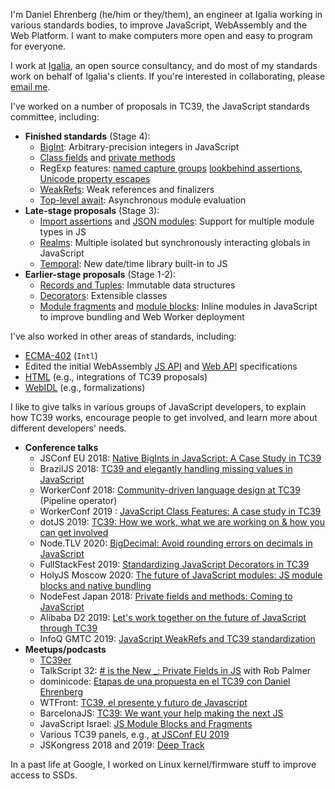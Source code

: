I'm Daniel Ehrenberg (he/him or they/them), an engineer at Igalia working in various standards bodies, to improve JavaScript, WebAssembly and the Web Platform. I want to make computers more open and easy to program for everyone.

I work at [Igalia](https://www.igalia.com/), an open source consultancy, and do most of my standards work on behalf of Igalia's clients. If you're interested in collaborating, please [email me](mailto:littledan@igalia.com).

I've worked on a number of proposals in TC39, the JavaScript standards committee, including:
- **Finished standards** (Stage 4):
  - [BigInt](https://github.com/tc39/proposal-bigint): Arbitrary-precision integers in JavaScript
  - [Class fields](https://github.com/tc39/proposal-class-fields/) and [private methods](https://github.com/tc39/proposal-private-methods)
  - RegExp features: [named capture groups](https://github.com/tc39/proposal-regexp-named-groups) [lookbehind assertions](https://github.com/tc39/proposal-regexp-lookbehind), [Unicode property escapes](https://github.com/tc39/proposal-regexp-unicode-property-escapes)
  - [WeakRefs](https://github.com/tc39/proposal-weakrefs): Weak references and finalizers
  - [Top-level await](https://github.com/tc39/proposal-top-level-await): Asynchronous module evaluation
- **Late-stage proposals** (Stage 3):
  - [Import assertions](https://github.com/tc39/proposal-import-assertions) and [JSON modules](https://github.com/tc39/proposal-json-modules): Support for multiple module types in JS
  - [Realms](https://github.com/tc39/proposal-realms/):  Multiple isolated but synchronously interacting globals in JavaScript
  - [Temporal](https://github.com/tc39/proposal-temporal/): New date/time library built-in to JS
- **Earlier-stage proposals** (Stage 1-2):
  - [Records and Tuples](https://github.com/tc39/proposal-record-tuple): Immutable data structures
  - [Decorators](https://github.com/tc39/proposal-decorators): Extensible classes
  - [Module fragments](https://github.com/tc39/proposal-module-fragments) and [module blocks](https://github.com/tc39/proposal-js-module-blocks):  Inline modules in JavaScript to improve bundling and Web Worker deployment

I've also worked in other areas of standards, including:
- [ECMA-402](https://github.com/tc39/ecma402/) (`Intl`)
- Edited the initial WebAssembly [JS API](https://www.w3.org/TR/wasm-js-api-1/) and [Web API](https://www.w3.org/TR/wasm-web-api-1/) specifications
- [HTML](https://html.spec.whatwg.org/) (e.g., integrations of TC39 proposals)
- [WebIDL](https://heycam.github.io/webidl/) (e.g., formalizations)

I like to give talks in various groups of JavaScript developers, to explain how TC39 works, encourage people to get involved, and learn more about different developers' needs.
- **Conference talks**
  - JSConf EU 2018: [Native BigInts in JavaScript: A Case Study in TC39](https://www.youtube.com/watch?v=RiU5OzMZ7z8)
  - BrazilJS 2018: [TC39 and elegantly handling missing values in JavaScript](https://www.youtube.com/watch?v=Wnughqps6i4)
  - WorkerConf 2018: [Community-driven language design at TC39](https://www.youtube.com/watch?v=KjXEdsgnO-4) (Pipeline operator)
  - WorkerConf 2019 : [JavaScript Class Features: A case study in TC39](https://www.youtube.com/watch?v=Rc2TpO7WXYc)
  - dotJS 2019: [TC39: How we work, what we are working on & how you can get involved](https://www.youtube.com/watch?v=hCenHYqE7R4)
  - Node.TLV 2020: [BigDecimal: Avoid rounding errors on decimals in JavaScript](https://www.youtube.com/watch?v=G3Q4vWf8Peo)
  - FullStackFest 2019: [Standardizing JavaScript Decorators in TC39](https://www.youtube.com/watch?v=qK_ZstO2Uy4)
  - HolyJS Moscow 2020: [The future of JavaScript modules: JS module blocks and native bundling](https://www.youtube.com/watch?v=OFUanbq_8Xw)
  - NodeFest Japan 2018: [Private fields and methods: Coming to JavaScript](https://www.youtube.com/watch?v=nbiitCu0Xno)
  - Alibaba D2 2019: [Let's work together on the future of JavaScript through TC39](https://www.alibabaf2e.com/14)
  - InfoQ GMTC 2019: [JavaScript WeakRefs and TC39 standardization](https://www.infoq.cn/article/cyepaxuahheq5hfbfn4n)
- **Meetups/podcasts**
  - [TC39er](https://tc39er.us/posts/episode-12-daniel-ehrenberg/)
  - TalkScript 32: [# is the New \_: Private Fields in JS](https://www.youtube.com/watch?v=weVNrflT-vU) with Rob Palmer
  - dominicode: [Etapas de una propuesta en el TC39 con Daniel Ehrenberg](https://www.youtube.com/watch?v=6djmexSg54I)
  - WTFront: [TC39, el presente y futuro de Javascript](https://www.youtube.com/watch?v=pqUpX1jxiNQ)
  - BarcelonaJS: [TC39: We want your help making the next JS](https://www.youtube.com/watch?v=4mm3a6Unjj8)
  - JavaScript Israel: [JS Module Blocks and Fragments](https://www.youtube.com/watch?v=TYIq-mnjHoQ)
  - Various TC39 panels, e.g., [at JSConf EU 2019](https://www.youtube.com/watch?v=slA06pbTRi4)
  - JSKongress 2018 and 2019: [Deep Track](https://www.youtube.com/watch?v=1yPv0OQ5bhI)

In a past life at Google, I worked on Linux kernel/firmware stuff to improve access to SSDs. 
